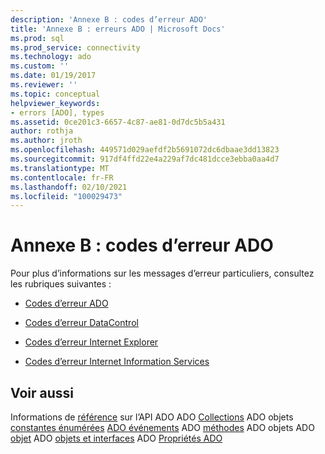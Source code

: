 ```yaml
---
description: 'Annexe B : codes d’erreur ADO'
title: 'Annexe B : erreurs ADO | Microsoft Docs'
ms.prod: sql
ms.prod_service: connectivity
ms.technology: ado
ms.custom: ''
ms.date: 01/19/2017
ms.reviewer: ''
ms.topic: conceptual
helpviewer_keywords:
- errors [ADO], types
ms.assetid: 0ce201c3-6657-4c87-ae81-0d7dc5b5a431
author: rothja
ms.author: jroth
ms.openlocfilehash: 449571d029aefdf2b5691072dc6dbaae3dd13823
ms.sourcegitcommit: 917df4ffd22e4a229af7dc481dcce3ebba0aa4d7
ms.translationtype: MT
ms.contentlocale: fr-FR
ms.lasthandoff: 02/10/2021
ms.locfileid: "100029473"
---
```

# <a name="appendix-b-ado-error-codes"></a>Annexe B : codes d’erreur ADO
Pour plus d’informations sur les messages d’erreur particuliers, consultez les rubriques suivantes :

-   [Codes d’erreur ADO](./ado-error-codes.md)

-   [Codes d’erreur DataControl](./datacontrol-error-codes.md)

-   [Codes d’erreur Internet Explorer](./internet-explorer-error-codes.md)

-   [Codes d’erreur Internet Information Services](./internet-information-services-error-codes.md)

## <a name="see-also"></a>Voir aussi
 Informations de [référence](../../reference/ado-api/ado-api-reference.md) sur l’API ADO ADO [Collections](../../reference/ado-api/ado-collections.md) [](../../reference/ado-api/ado-dynamic-properties.md) ADO objets [constantes énumérées](../../reference/ado-api/ado-enumerated-constants.md) [ADO événements](../../reference/ado-api/ado-events.md) ADO [méthodes](../../reference/ado-api/ado-methods.md) ADO objets ADO [objet](../../reference/ado-api/ado-object-model.md) ADO [objets et interfaces](../../reference/ado-api/ado-objects-and-interfaces.md) ADO [Propriétés ADO](../../reference/ado-api/ado-properties.md)